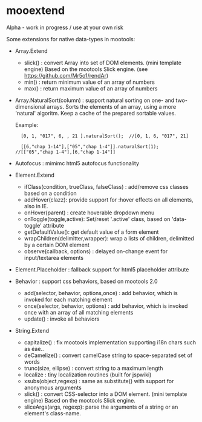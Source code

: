 mooextend
=========

Alpha - work in progress / use at your own risk

Some extensions for native data-types in mootools:

- Array.Extend
	- slick() : convert Array into set of DOM elements. (mini template engine)
	    Based on the mootools Slick engine. (see https://github.com/Mr5o1/rendAr)
	- min() : return minimum value of an array of numbers
	- max() : return maximum value of an array of numbers

- Array.NaturalSort(column) : support natural sorting on one- and two-dimensional arrays.
    Sorts the elements of an array, using a more 'natural' algoritm.
    Keep a cache of the prepared sortable values.

    Example:

        [0, 1, "017", 6, , 21 ].naturalSort();  //[0, 1, 6, "017", 21]

        [[6,"chap 1-14"],["05","chap 1-4"]].naturalSort(1); //[["05","chap 1-4"],[6,"chap 1-14"]]


- Autofocus : mimimc html5 autofocus functionality


- Element.Extend
	- ifClass(condition, trueClass, falseClass) : add/remove css classes based on a condition
	- addHover(clazz): provide support for :hover effects on all elements, also in IE.
	- onHover(parent) : create hoverable dropdown menu
	- onToggle(toggle,active): Set/reset '.active' class, based on 'data-toggle' attribute
	- getDefaultValue(): get default value of a form element
	- wrapChildren(delimitter,wrapper): wrap a lists of children, delimitted by a certain DOM element
    - observe(callback, options) : delayed on-change event for input/textarea elements


- Element.Placeholder : fallback support for html5 placeholder attribute


- Behavior : support css behaviors, based on mootools 2.0
    - add(selector, behavior, options,once) : add behavior, which is invoked for each matching element 
    - once(selector, behavior, options) : add behavior, which is invoked once with an array of all matching elements
    - update() : invoke all behaviors

- String.Extend
	- capitalize() : fix mootools implementation supporting i18n chars such as éàè..
	- deCamelize() : convert camelCase string to space-separated set of words
	- trunc(size, ellipse) : convert string to a maximum length
    - localize : tiny localization routines (built for jspwiki)
	- xsubs(object,regexp) : same as substitute() with support for anonymous arguments
	- slick() : convert CSS-selector into a DOM element. (mini template engine)
	    Based on the mootools Slick engine. 
	- sliceArgs(args, regexp): parse the arguments of a string or an element's class-name.

